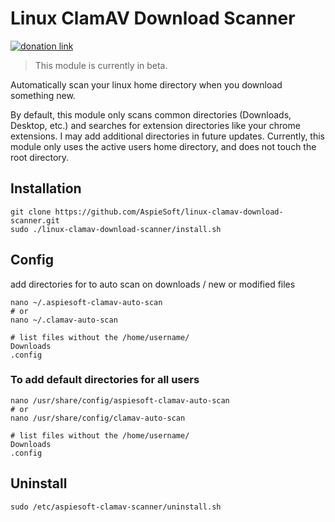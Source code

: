 # Linux ClamAV Download Scanner

[![donation link](https://img.shields.io/badge/buy%20me%20a%20coffee-paypal-blue)](https://paypal.me/shaynejrtaylor?country.x=US&locale.x=en_US)

> This module is currently in beta.

Automatically scan your linux home directory when you download something new.

By default, this module only scans common directories (Downloads, Desktop, etc.) and searches for extension directories like your chrome extensions.
I may add additional directories in future updates.
Currently, this module only uses the active users home directory, and does not touch the root directory.

## Installation

```shell script
git clone https://github.com/AspieSoft/linux-clamav-download-scanner.git
sudo ./linux-clamav-download-scanner/install.sh
```

## Config

add directories for to auto scan on downloads / new or modified files

```shell script
nano ~/.aspiesoft-clamav-auto-scan
# or
nano ~/.clamav-auto-scan

# list files without the /home/username/
Downloads
.config
```

### To add default directories for all users

```shell script
nano /usr/share/config/aspiesoft-clamav-auto-scan
# or
nano /usr/share/config/clamav-auto-scan

# list files without the /home/username/
Downloads
.config
```

## Uninstall

```shell script
sudo /etc/aspiesoft-clamav-scanner/uninstall.sh
```
